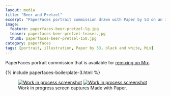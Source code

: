 ```yaml
---
layout: media
title: "Beer and Pretzel"
excerpt: "PaperFaces portrait commission drawn with Paper by 53 on an iPad."
image: 
  feature: paperfaces-beer-pretzel-lg.jpg
  teaser: paperfaces-beer-pretzel-teaser.jpg
  thumb: paperfaces-beer-pretzel-150.jpg
category: paperfaces
tags: [portrait, illustration, Paper by 53, black and white, Mix]
---
```


PaperFaces portrait commission that is available for [remixing on Mix](https://mix.fiftythree.com/11098-Michael-Rose/147204).

{% include paperfaces-boilerplate-3.html %}

<figure class="half">
  <a href="{{ site.url }}/images/paperfaces-beer-pretzel-process-1-lg.jpg"><img src="{{ site.url }}/images/paperfaces-beer-pretzel-process-1-600.jpg" alt="Work in process screenshot"></a>
  <a href="{{ site.url }}/images/paperfaces-beer-pretzel-lg.jpg"><img src="{{ site.url }}/images/paperfaces-beer-pretzel-process-2-600.jpg" alt="Work in process screenshot"></a>
  <figcaption>Work in progress screen captures Made with Paper.</figcaption>
</figure>